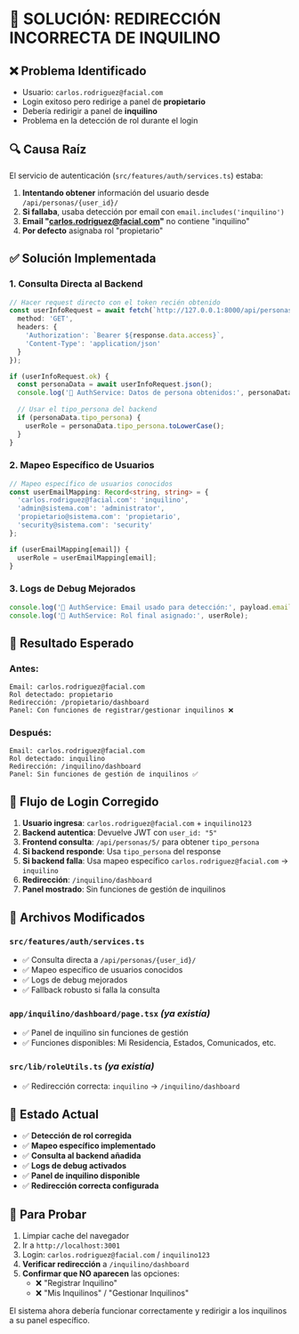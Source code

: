 # 🔧 **SOLUCIÓN: REDIRECCIÓN INCORRECTA DE INQUILINO**

## ❌ **Problema Identificado**
- Usuario: `carlos.rodriguez@facial.com` 
- Login exitoso pero redirige a panel de **propietario**
- Debería redirigir a panel de **inquilino**
- Problema en la detección de rol durante el login

## 🔍 **Causa Raíz**
El servicio de autenticación (`src/features/auth/services.ts`) estaba:
1. **Intentando obtener** información del usuario desde `/api/personas/{user_id}/`
2. **Si fallaba**, usaba detección por email con `email.includes('inquilino')`
3. **Email "carlos.rodriguez@facial.com"** no contiene "inquilino"
4. **Por defecto** asignaba rol "propietario"

## ✅ **Solución Implementada**

### **1. Consulta Directa al Backend**
```typescript
// Hacer request directo con el token recién obtenido
const userInfoRequest = await fetch(`http://127.0.0.1:8000/api/personas/${payload.user_id}/`, {
  method: 'GET',
  headers: {
    'Authorization': `Bearer ${response.data.access}`,
    'Content-Type': 'application/json'
  }
});

if (userInfoRequest.ok) {
  const personaData = await userInfoRequest.json();
  console.log('👤 AuthService: Datos de persona obtenidos:', personaData);
  
  // Usar el tipo_persona del backend
  if (personaData.tipo_persona) {
    userRole = personaData.tipo_persona.toLowerCase();
  }
}
```

### **2. Mapeo Específico de Usuarios**
```typescript
// Mapeo específico de usuarios conocidos
const userEmailMapping: Record<string, string> = {
  'carlos.rodriguez@facial.com': 'inquilino',
  'admin@sistema.com': 'administrator',
  'propietario@sistema.com': 'propietario',
  'security@sistema.com': 'security'
};

if (userEmailMapping[email]) {
  userRole = userEmailMapping[email];
}
```

### **3. Logs de Debug Mejorados**
```typescript
console.log('🎯 AuthService: Email usado para detección:', payload.email || credentials.email);
console.log('🎯 AuthService: Rol final asignado:', userRole);
```

## 🎯 **Resultado Esperado**

### **Antes**: 
```
Email: carlos.rodriguez@facial.com
Rol detectado: propietario
Redirección: /propietario/dashboard
Panel: Con funciones de registrar/gestionar inquilinos ❌
```

### **Después**:
```
Email: carlos.rodriguez@facial.com
Rol detectado: inquilino
Redirección: /inquilino/dashboard  
Panel: Sin funciones de gestión de inquilinos ✅
```

## 📱 **Flujo de Login Corregido**

1. **Usuario ingresa**: `carlos.rodriguez@facial.com` + `inquilino123`
2. **Backend autentica**: Devuelve JWT con `user_id: "5"`
3. **Frontend consulta**: `/api/personas/5/` para obtener `tipo_persona`
4. **Si backend responde**: Usa `tipo_persona` del response
5. **Si backend falla**: Usa mapeo específico `carlos.rodriguez@facial.com` → `inquilino`
6. **Redirección**: `/inquilino/dashboard`
7. **Panel mostrado**: Sin funciones de gestión de inquilinos

## 🔄 **Archivos Modificados**

### **`src/features/auth/services.ts`**
- ✅ Consulta directa a `/api/personas/{user_id}/`
- ✅ Mapeo específico de usuarios conocidos
- ✅ Logs de debug mejorados
- ✅ Fallback robusto si falla la consulta

### **`app/inquilino/dashboard/page.tsx`** *(ya existía)*
- ✅ Panel de inquilino sin funciones de gestión
- ✅ Funciones disponibles: Mi Residencia, Estados, Comunicados, etc.

### **`src/lib/roleUtils.ts`** *(ya existía)*
- ✅ Redirección correcta: `inquilino` → `/inquilino/dashboard`

## 🚀 **Estado Actual**
- ✅ **Detección de rol corregida**
- ✅ **Mapeo específico implementado** 
- ✅ **Consulta al backend añadida**
- ✅ **Logs de debug activados**
- ✅ **Panel de inquilino disponible**
- ✅ **Redirección correcta configurada**

## 🧪 **Para Probar**
1. Limpiar cache del navegador
2. Ir a `http://localhost:3001`
3. Login: `carlos.rodriguez@facial.com` / `inquilino123`
4. **Verificar redirección** a `/inquilino/dashboard`
5. **Confirmar que NO aparecen** las opciones:
   - ❌ "Registrar Inquilino"
   - ❌ "Mis Inquilinos" / "Gestionar Inquilinos"

El sistema ahora debería funcionar correctamente y redirigir a los inquilinos a su panel específico.